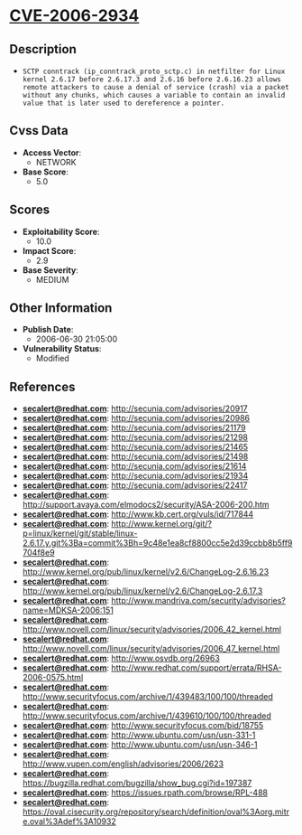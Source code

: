 
# [CVE-2006-2934](http://secunia.com/advisories/20917)

## Description

- `SCTP conntrack (ip_conntrack_proto_sctp.c) in netfilter for Linux kernel 2.6.17 before 2.6.17.3 and 2.6.16 before 2.6.16.23 allows remote attackers to cause a denial of service (crash) via a packet without any chunks, which causes a variable to contain an invalid value that is later used to dereference a pointer.`

## Cvss Data

- **Access Vector**:
  - NETWORK
- **Base Score**:
  - 5.0

## Scores

- **Exploitability Score**:
  - 10.0
- **Impact Score**:
  - 2.9
- **Base Severity**:
  - MEDIUM

## Other Information

- **Publish Date**:
  - 2006-06-30 21:05:00
- **Vulnerability Status**:
  - Modified

## References

- **secalert@redhat.com**: http://secunia.com/advisories/20917
- **secalert@redhat.com**: http://secunia.com/advisories/20986
- **secalert@redhat.com**: http://secunia.com/advisories/21179
- **secalert@redhat.com**: http://secunia.com/advisories/21298
- **secalert@redhat.com**: http://secunia.com/advisories/21465
- **secalert@redhat.com**: http://secunia.com/advisories/21498
- **secalert@redhat.com**: http://secunia.com/advisories/21614
- **secalert@redhat.com**: http://secunia.com/advisories/21934
- **secalert@redhat.com**: http://secunia.com/advisories/22417
- **secalert@redhat.com**: http://support.avaya.com/elmodocs2/security/ASA-2006-200.htm
- **secalert@redhat.com**: http://www.kb.cert.org/vuls/id/717844
- **secalert@redhat.com**: http://www.kernel.org/git/?p=linux/kernel/git/stable/linux-2.6.17.y.git%3Ba=commit%3Bh=9c48e1ea8cf8800cc5e2d39ccbb8b5ff9704f8e9
- **secalert@redhat.com**: http://www.kernel.org/pub/linux/kernel/v2.6/ChangeLog-2.6.16.23
- **secalert@redhat.com**: http://www.kernel.org/pub/linux/kernel/v2.6/ChangeLog-2.6.17.3
- **secalert@redhat.com**: http://www.mandriva.com/security/advisories?name=MDKSA-2006:151
- **secalert@redhat.com**: http://www.novell.com/linux/security/advisories/2006_42_kernel.html
- **secalert@redhat.com**: http://www.novell.com/linux/security/advisories/2006_47_kernel.html
- **secalert@redhat.com**: http://www.osvdb.org/26963
- **secalert@redhat.com**: http://www.redhat.com/support/errata/RHSA-2006-0575.html
- **secalert@redhat.com**: http://www.securityfocus.com/archive/1/439483/100/100/threaded
- **secalert@redhat.com**: http://www.securityfocus.com/archive/1/439610/100/100/threaded
- **secalert@redhat.com**: http://www.securityfocus.com/bid/18755
- **secalert@redhat.com**: http://www.ubuntu.com/usn/usn-331-1
- **secalert@redhat.com**: http://www.ubuntu.com/usn/usn-346-1
- **secalert@redhat.com**: http://www.vupen.com/english/advisories/2006/2623
- **secalert@redhat.com**: https://bugzilla.redhat.com/bugzilla/show_bug.cgi?id=197387
- **secalert@redhat.com**: https://issues.rpath.com/browse/RPL-488
- **secalert@redhat.com**: https://oval.cisecurity.org/repository/search/definition/oval%3Aorg.mitre.oval%3Adef%3A10932
